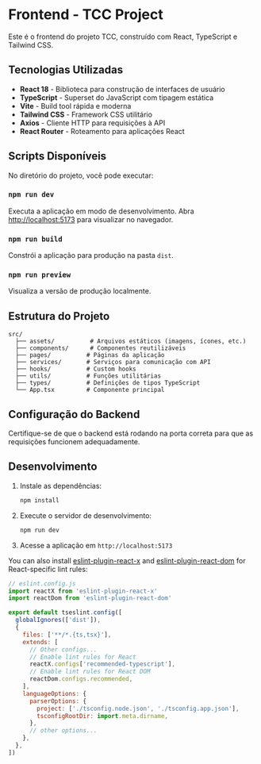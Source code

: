 # Frontend - TCC Project

Este é o frontend do projeto TCC, construído com React, TypeScript e Tailwind CSS.

## Tecnologias Utilizadas

- **React 18** - Biblioteca para construção de interfaces de usuário
- **TypeScript** - Superset do JavaScript com tipagem estática
- **Vite** - Build tool rápida e moderna
- **Tailwind CSS** - Framework CSS utilitário
- **Axios** - Cliente HTTP para requisições à API
- **React Router** - Roteamento para aplicações React

## Scripts Disponíveis

No diretório do projeto, você pode executar:

### `npm run dev`
Executa a aplicação em modo de desenvolvimento.
Abra [http://localhost:5173](http://localhost:5173) para visualizar no navegador.

### `npm run build`
Constrói a aplicação para produção na pasta `dist`.

### `npm run preview`
Visualiza a versão de produção localmente.

## Estrutura do Projeto

```
src/
  ├── assets/          # Arquivos estáticos (imagens, ícones, etc.)
  ├── components/      # Componentes reutilizáveis
  ├── pages/          # Páginas da aplicação
  ├── services/       # Serviços para comunicação com API
  ├── hooks/          # Custom hooks
  ├── utils/          # Funções utilitárias
  ├── types/          # Definições de tipos TypeScript
  └── App.tsx         # Componente principal
```

## Configuração do Backend

Certifique-se de que o backend está rodando na porta correta para que as requisições funcionem adequadamente.

## Desenvolvimento

1. Instale as dependências:
   ```bash
   npm install
   ```

2. Execute o servidor de desenvolvimento:
   ```bash
   npm run dev
   ```

3. Acesse a aplicação em `http://localhost:5173`

You can also install [eslint-plugin-react-x](https://github.com/Rel1cx/eslint-react/tree/main/packages/plugins/eslint-plugin-react-x) and [eslint-plugin-react-dom](https://github.com/Rel1cx/eslint-react/tree/main/packages/plugins/eslint-plugin-react-dom) for React-specific lint rules:

```js
// eslint.config.js
import reactX from 'eslint-plugin-react-x'
import reactDom from 'eslint-plugin-react-dom'

export default tseslint.config([
  globalIgnores(['dist']),
  {
    files: ['**/*.{ts,tsx}'],
    extends: [
      // Other configs...
      // Enable lint rules for React
      reactX.configs['recommended-typescript'],
      // Enable lint rules for React DOM
      reactDom.configs.recommended,
    ],
    languageOptions: {
      parserOptions: {
        project: ['./tsconfig.node.json', './tsconfig.app.json'],
        tsconfigRootDir: import.meta.dirname,
      },
      // other options...
    },
  },
])
```
